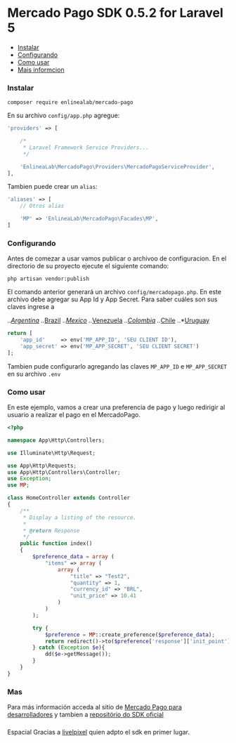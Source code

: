 # Mercado Pago SDK 0.5.2 for Laravel 5

* [Instalar](#install)
* [Configurando](#config)
* [Como usar](#how-to)
* [Mais informcion](#info)

<a name="install"></a>
### Instalar

`composer require enlinealab/mercado-pago`

En su archivo `config/app.php` agregue:

```php
'providers' => [

    /*
     * Laravel Framework Service Providers...
     */

    'EnlineaLab\MercadoPago\Providers\MercadoPagoServiceProvider',
],
``` 

Tambien puede crear un `alias`:

```php
'aliases' => [
	// Otros alias 

    'MP' => 'EnlineaLab\MercadoPago\Facades\MP',
]
```

<a name="config"></a>
### Configurando

Antes de comezar a usar vamos publicar o archivoo de configuracion. 
En el directorio de su proyecto ejecute el siguiente comando:

`php artisan vendor:publish`

El comando anterior generará un archivo `config/mercadopago.php`. 
En este archivo debe agregar su App Id y App Secret. 
Para saber cuáles son sus claves ingrese a

..*[Argentina](https://www.mercadopago.com/mla/herramientas/aplicaciones)
..*[Brazil](https://www.mercadopago.com/mlb/ferramentas/aplicacoes)
..*[Mexico](https://www.mercadopago.com/mlm/herramientas/aplicaciones)
..*[Venezuela](https://www.mercadopago.com/mlv/herramientas/aplicaciones)
..*[Colombia](https://www.mercadopago.com/mco/herramientas/aplicaciones)
..*[Chile](https://www.mercadopago.com/mlc/herramientas/aplicaciones)
..*[Uruguay](https://www.mercadopago.com/muy/herramientas/aplicaciones)


```php
return [
	'app_id'     => env('MP_APP_ID', 'SEU CLIENT ID'),
	'app_secret' => env('MP_APP_SECRET', 'SEU CLIENT SECRET')
];
```

Tambien pude configurarlo agregando las claves `MP_APP_ID` e `MP_APP_SECRET` en su archivo `.env` 

<a name="how-to"></a>
### Como usar

En este ejemplo, vamos a crear una preferencia de pago y luego redirigir al usuario a realizar el pago en el MercadoPago.

```php
<?php

namespace App\Http\Controllers;

use Illuminate\Http\Request;

use App\Http\Requests;
use App\Http\Controllers\Controller;
use Exception;
use MP;

class HomeController extends Controller
{
    /**
     * Display a listing of the resource.
     *
     * @return Response
     */
    public function index()
    {
        $preference_data = array (
            "items" => array (
                array (
                    "title" => "Test2",
                    "quantity" => 1,
                    "currency_id" => "BRL",
                    "unit_price" => 10.41
                )
            )
        );

        try {
            $preference = MP::create_preference($preference_data);
            return redirect()->to($preference['response']['init_point']);
        } catch (Exception $e){
            dd($e->getMessage());
        }
    }
}
```

<a name="info"></a>
### Mas

Para más información acceda al sitio de [Mercado Pago para desarrolladores](https://developers.mercadopago.com/) y tambien a [repositório do SDK oficial](https://github.com/mercadopago/sdk-php)


###
Espacial Gracias a [livelpixel](https://github.com/livepixel/) quien adpto el sdk en primer lugar.